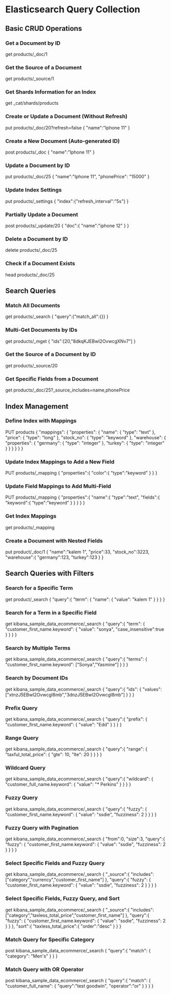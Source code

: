 # Elasticsearch Query Collection

## Basic CRUD Operations
### Get a Document by ID
get products/_doc/1

### Get the Source of a Document
get products/_source/1

### Get Shards Information for an Index
get _cat/shards/products

### Create or Update a Document (Without Refresh)
put products/_doc/20?refresh=false
{
  "name":"Iphone 11"
}

### Create a New Document (Auto-generated ID)
post products/_doc
{
  "name":"Iphone 11"
}
### Update a Document by ID
put products/_doc/25
{
  "name":"Iphone 11",
  "phonePrice": "15000"
}

### Update Index Settings
put products/_settings
{
  "index":{"refresh_interval":"5s"}
}

### Partially Update a Document
post products/_update/20
{
  "doc":{
    "name":"iphone 12"
  }
}

### Delete a Document by ID
delete products/_doc/25

### Check if a Document Exists
head products/_doc/25

## Search Queries
### Match All Documents
get products/_search
{
  "query":{"match_all":{}}
}

### Multi-Get Documents by IDs
get products/_mget
{
  "ids":[20,"8dkqKJEBwI2OvwcgXNv7"]
}

### Get the Source of a Document by ID
get products/_source/20

### Get Specific Fields from a Document
get products/_doc/25?_source_includes=name,phonePrice

## Index Management
### Define Index with Mappings
PUT products
{
  "mappings": {
    "properties": {
      "name": {
        "type": "text"
      },
      "price": {
        "type": "long"
      },
      "stock_no": {
        "type": "keyword"
      },
      "warehouse": {
        "properties": {
          "germany": {
            "type": "integer"
          },
          "turkey": {
            "type": "integer"
          }
        }
      }
    }
  }
}

### Update Index Mappings to Add a New Field
PUT products/_mapping
{
  "properties":{
    "color":{
      "type":"keyword"
    }
  }
}

### Update Field Mappings to Add Multi-Field
PUT products/_mapping
{
  "properties":{
    "name":{
    "type":"text",
    "fields":{
      "keyword":{
        "type":"keyword"
      }
    }
  }
  }
}

### Get Index Mappings
get products/_mapping

### Create a Document with Nested Fields
put product/_doc/1
{
  "name":"kalem 1",
  "price":33,
  "stock_no":3223,
  "warehouse":{
    "germany":123,
    "turkey":123
  }
}

## Search Queries with Filters
### Search for a Specific Term
get product/_search
{
  "query":{
    "term": {
      "name": {
        "value": "kalem 1"
      }
    }
  }
}

### Search for a Term in a Specific Field
get kibana_sample_data_ecommerce/_search
{
  "query":{
    "term": {
      "customer_first_name.keyword": {
        "value": "sonya",
        "case_insensitive":true
      }
    }
  }
}

### Search by Multiple Terms
get kibana_sample_data_ecommerce/_search
{
  "query":{
    "terms": {
      "customer_first_name.keyword": ["Sonya","Yasmine"]
    }
  }
}

### Search by Document IDs
get kibana_sample_data_ecommerce/_search
{
  "query":{
    "ids": {
      "values": ["xtnzJ5EBwI2Ovwcgl8mb","3dnzJ5EBwI2Ovwcgl8mb"]
    }
  }
}

### Prefix Query
get kibana_sample_data_ecommerce/_search
{
  "query":{
    "prefix": {
      "customer_first_name.keyword": {
        "value": "Edd"
      }
    }
  }
}

### Range Query
get kibana_sample_data_ecommerce/_search
{
  "query":{
    "range": {
      "taxful_total_price": {
        "gte": 10,
        "lte": 20
      }
    }
  }
}

### Wildcard Query
get kibana_sample_data_ecommerce/_search
{
  "query":{
    "wildcard": {
      "customer_full_name.keyword": {
        "value": "* Perkins"
      }
    }
    }
}

### Fuzzy Query
get kibana_sample_data_ecommerce/_search
{
  "query":{
    "fuzzy": {
      "customer_first_name.keyword": {
        "value": "ssdie",
        "fuzziness": 2
      }
    }
  }
}

### Fuzzy Query with Pagination
get kibana_sample_data_ecommerce/_search
{
  "from":0,
  "size":3,
  "query":{
    "fuzzy": {
      "customer_first_name.keyword": {
        "value": "ssdie",
        "fuzziness": 2
      }
    }
  }
}

### Select Specific Fields and Fuzzy Query
get kibana_sample_data_ecommerce/_search
{
  "_source":{
    "includes":["category","currency","customer_first_name"]
  },
  "query":{
    "fuzzy": {
      "customer_first_name.keyword": {
        "value": "ssdie",
        "fuzziness": 2
      }
    }
  }
}

### Select Specific Fields, Fuzzy Query, and Sort
get kibana_sample_data_ecommerce/_search
{
  "_source":{
    "includes":["category","taxless_total_price","customer_first_name"]
  },
  "query":{
    "fuzzy": {
      "customer_first_name.keyword": {
        "value": "ssdie",
        "fuzziness": 2
      }
    }
  },
  "sort":{
    "taxless_total_price":{
      "order":"desc"
    }
  }
}

### Match Query for Specific Category
post kibana_sample_data_ecommerce/_search
{
  "query":{
    "match": {
      "category": "Men's"
    }
  }
}

### Match Query with OR Operator
post kibana_sample_data_ecommerce/_search
{
  "query":{
    "match": {
      "customer_full_name": {
        "query":"test goodwin",
        "operator":"or"
      }
    }
  }
}













